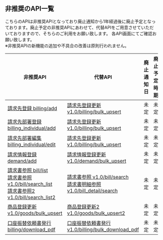 ## 非推奨のAPI一覧

こちらのAPIは非推奨APIとなっており廃止通知から1年経過後に廃止予定となっております。廃止予定の非推奨APIにあわせて、代替APIをご用意させていただいておりますので、そちらのご利用をお願い致します。
各API画面にてご確認お願い致します。
<br>※非推奨APIの新機能の追加や不具合の改善は原則行われません。

| 非推奨API                              | 代替API     | 廃止通知日     | 廃止予定時期     |
| --------------------------------- | ------------- | ------------- | ------------- |
|[請求先登録 billing/add](billing/add.md)| [請求先登録更新 v1.0/billing/bulk_upsert](../public/billing/bulk_upsert.html)|未定 | 未定 |
|[請求先部署登録 billing_individual/add](billing_individual/add.md)|[請求先登録更新 v1.0/billing/bulk_upsert](../public/billing/bulk_upsert.html)|未定 | 未定 |
|[請求先部署編集 billing_individual/edit](billing_individual/edit.md)|[請求先登録更新 v1.0/billing/bulk_upsert](../public/billing/bulk_upsert.html)|未定 | 未定 |
|[請求情報登録 demand/add](demand/add.md)|[請求情報登録更新 v1.0/demand/bulk_upsert](../public/demand/bulk_upsert.html)|未定 | 未定 |
|[請求書参照 bill/list](bill/list.md)<br>[請求書参照 v1.0/bill/search_list](bill/search_list.md)<br>[請求書参照2 v1.0/bill/search_list2](bill/search_list2.md)|[請求書参照 v1.0/bill/search](../public/bill/search.html)<br>[請求書明細参照 v1.0/bill_detail/search](../public/bill_detail/search.html)|未定 | 未定 |
|[商品登録更新 v1.0/goods/bulk_upsert](goods/bulk_upsert.md)|[商品登録更新2 v1.0/goods/bulk_upsert2](../public/goods/bulk_upsert2.html)| 未定 | 未定 |
|[口座振替依頼書発行 billing/download_pdf](billing/download_pdf.md)|[口座振替依頼書発行 v1.0/billing/bulk_download_pdf](../public/billing/bulk_download_pdf.html)| 未定 | 未定 |



